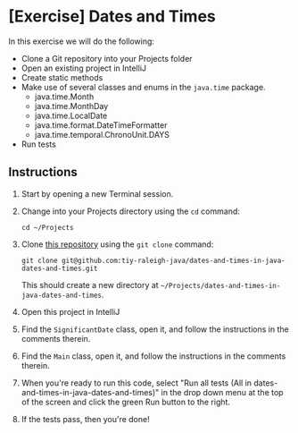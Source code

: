 # [Exercise] Dates and Times

In this exercise we will do the following:

* Clone a Git repository into your Projects folder
* Open an existing project in IntelliJ
* Create static methods
* Make use of several classes and enums in the `java.time` package.
    * java.time.Month
    * java.time.MonthDay
    * java.time.LocalDate
    * java.time.format.DateTimeFormatter
    * java.time.temporal.ChronoUnit.DAYS
* Run tests

## Instructions

1. Start by opening a new Terminal session.

2. Change into your Projects directory using the `cd` command:

	`cd ~/Projects`

3. Clone [this repository](https://github.com/tiy-raleigh-java/dates-and-times-in-java-dates-and-times) using the `git clone` command:

	`git clone git@github.com:tiy-raleigh-java/dates-and-times-in-java-dates-and-times.git`

	This should create a new directory at `~/Projects/dates-and-times-in-java-dates-and-times`.

4. Open this project in IntelliJ

5. Find the `SignificantDate` class, open it, and follow the instructions in the comments therein.

6. Find the `Main` class, open it, and follow the instructions in the comments therein.

7. When you're ready to run this code, select "Run all tests (All in dates-and-times-in-java-dates-and-times)" in the drop down menu at the top of the screen and click the green Run button to the right.

8. If the tests pass, then you're done!